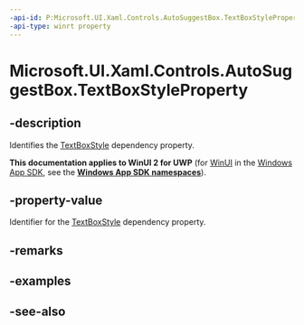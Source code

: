 ```yaml
---
-api-id: P:Microsoft.UI.Xaml.Controls.AutoSuggestBox.TextBoxStyleProperty
-api-type: winrt property
---
```


<!-- Property syntax
public Windows.UI.Xaml.DependencyProperty TextBoxStyleProperty { get; }
-->

# Microsoft.UI.Xaml.Controls.AutoSuggestBox.TextBoxStyleProperty

## -description
Identifies the [TextBoxStyle](autosuggestbox_textboxstyle.md) dependency property.

**This documentation applies to WinUI 2 for UWP** (for [WinUI](/windows/apps/winui/winui3/) in the [Windows App SDK](/windows/apps/windows-app-sdk/), see the **[Windows App SDK namespaces](/windows/windows-app-sdk/api/winrt/)**).

## -property-value
Identifier for the [TextBoxStyle](autosuggestbox_textboxstyle.md) dependency property.

## -remarks

## -examples

## -see-also
